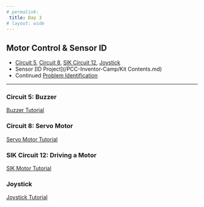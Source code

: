 ```yaml
---
# permalink: 
 title: Day 3
# layout: wide
---
```


## Motor Control & Sensor ID

- [Circuit 5](#Circuit-5), [Circuit 8](#Circuit-8), [SIK Circuit 12](#Circuit-12), [Joystick](#Joystick)
- Sensor [ID Project](/PCC-Inventor-Camp/Kit Contents.md)
- Continued [Problem Identification](/assets/html/Problems-D2,html)
---------------------------------

<a name="Circuit-5"></a>
### Circuit 5: Buzzer
[Buzzer Tutorial](https://learn.sparkfun.com/tutorials/activity-guide-for-sparkfun-tinker-kit/circuit-5-buzzer)

<a name="Circuit-8"></a>
### Circuit 8: Servo Motor
[Servo Motor Tutorial](https://learn.sparkfun.com/tutorials/activity-guide-for-sparkfun-tinker-kit/circuit-8-servo-motors) 

<a name="Circuit-12"></a>
### SIK Circuit 12: Driving a Motor
[SIK Motor Tutorial](https://learn.sparkfun.com/tutorials/sik-experiment-guide-for-arduino---v33/experiment-12-driving-a-motor)

<a name="Joystick"></a>
### Joystick

[Joystick Tutorial](https://www.brainy-bits.com/arduino-joystick-tutorial/)

